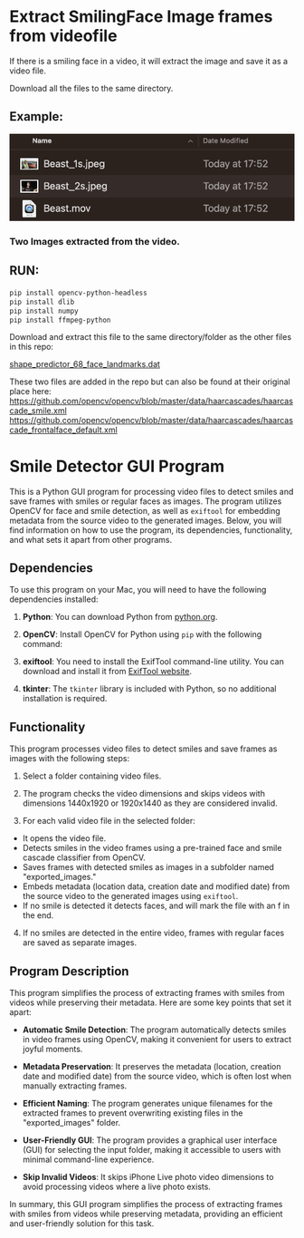 <!DOCTYPE html>
<html>
<head>
</head>
<body>

<h1>Extract SmilingFace Image frames from videofile</h1>

<p>If there is a smiling face in a video, it will extract the image and save it as a video file.</p>

<p>Download all the files to the same directory.</p>

<h2>Example:</h2>

<img src=https://github.com/SurgeonTalus/Extract_SmilingFace_Image_from_videofile/blob/main/Beast.png width="1000"/>

<h3>Two Images extracted from the video.</h3>
<h2>RUN:</h2>
<pre><code>pip install opencv-python-headless
pip install dlib
pip install numpy
pip install ffmpeg-python
</code></pre>

<p>Download and extract this file to the same directory/folder as the other files in this repo:</p>
<p><a href="http://dlib.net/files/shape_predictor_68_face_landmarks.dat.bz2">shape_predictor_68_face_landmarks.dat</a></p>

These two files are added in the repo but can also be found at their original place here:
https://github.com/opencv/opencv/blob/master/data/haarcascades/haarcascade_smile.xml
https://github.com/opencv/opencv/blob/master/data/haarcascades/haarcascade_frontalface_default.xml


</body>
</html>

# Smile Detector GUI Program

This is a Python GUI program for processing video files to detect smiles and save frames with smiles or regular faces as images. The program utilizes OpenCV for face and smile detection, as well as `exiftool` for embedding metadata from the source video to the generated images. Below, you will find information on how to use the program, its dependencies, functionality, and what sets it apart from other programs.

## Dependencies

To use this program on your Mac, you will need to have the following dependencies installed:

1. **Python**: You can download Python from [python.org](https://www.python.org/downloads/).

2. **OpenCV**: Install OpenCV for Python using `pip` with the following command:


3. **exiftool**: You need to install the ExifTool command-line utility. You can download and install it from [ExifTool website](https://exiftool.org/).

4. **tkinter**: The `tkinter` library is included with Python, so no additional installation is required.

## Functionality

This program processes video files to detect smiles and save frames as images with the following steps:

1. Select a folder containing video files.

2. The program checks the video dimensions and skips videos with dimensions 1440x1920 or 1920x1440 as they are considered invalid.

3. For each valid video file in the selected folder:
- It opens the video file.
- Detects smiles in the video frames using a pre-trained face and smile cascade classifier from OpenCV.
- Saves frames with detected smiles as images in a subfolder named "exported_images."
- Embeds metadata (location data, creation date and modified date) from the source video to the generated images using `exiftool`.
- If no smile is detected it detects faces, and will mark the file with an f in the end.

4. If no smiles are detected in the entire video, frames with regular faces are saved as separate images.

## Program Description

This program simplifies the process of extracting frames with smiles from videos while preserving their metadata. Here are some key points that set it apart:

- **Automatic Smile Detection**: The program automatically detects smiles in video frames using OpenCV, making it convenient for users to extract joyful moments.

- **Metadata Preservation**: It preserves the metadata (location, creation date and modified date) from the source video, which is often lost when manually extracting frames.

- **Efficient Naming**: The program generates unique filenames for the extracted frames to prevent overwriting existing files in the "exported_images" folder.

- **User-Friendly GUI**: The program provides a graphical user interface (GUI) for selecting the input folder, making it accessible to users with minimal command-line experience.

- **Skip Invalid Videos**: It skips iPhone Live photo video dimensions to avoid processing videos where a live photo exists.

In summary, this GUI program simplifies the process of extracting frames with smiles from videos while preserving metadata, providing an efficient and user-friendly solution for this task.
